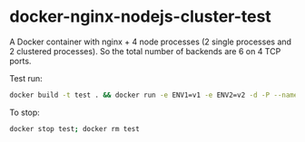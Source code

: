 # docker-nginx-nodejs-cluster-test

A Docker container with nginx + 4 node processes (2 single processes and 2 clustered processes). So the total number of backends are 6 on 4 TCP ports.

Test run:
```bash
docker build -t test . && docker run -e ENV1=v1 -e ENV2=v2 -d -P --name test test && docker logs -f test
```

To stop:
```bash
docker stop test; docker rm test
```
